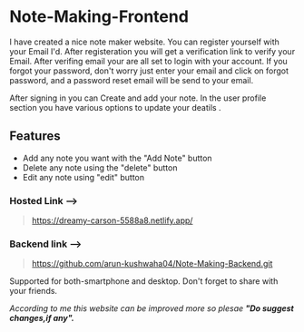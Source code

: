 # Note-Making-Frontend

I have created a nice note maker website. You can register yourself with your Email I'd. After registeration you will get a verification link to verify your Email.
After verifing email your are all set to login with your account. If you forgot your password, don't worry just enter your email and click on forgot password, and a password reset email will be send to your email.

After signing in you can Create and add your note. In the user profile section you have various options to update your deatils .

## Features
- Add any note you want with the "Add Note" button
- Delete any note using the "delete" button
- Edit any note using "edit" button

### **Hosted Link** -->
> https://dreamy-carson-5588a8.netlify.app/
### **Backend link** -->
> https://github.com/arun-kushwaha04/Note-Making-Backend.git

Supported for both-smartphone and desktop. Don't forget to share with your friends.

*According to me this website can be improved more so plesae **"Do suggest changes,if any".***

